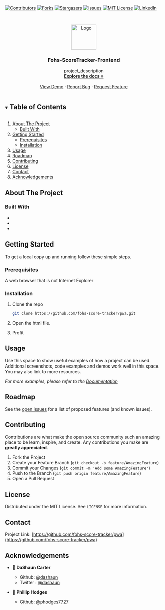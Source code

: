 <!--
*** Thanks for checking out the Best-README-Template. If you have a suggestion
*** that would make this better, please fork the repo and create a pull request
*** or simply open an issue with the tag "enhancement".
*** Thanks again! Now go create something AMAZING! :D
***
***
***
*** To avoid retyping too much info. Do a search and replace for the following:
*** fohs-score-tracker, pwa, twitter_handle, email, fohs-score-tracker, project_description
-->



<!-- PROJECT SHIELDS -->
<!--
*** I'm using markdown "reference style" links for readability.
*** Reference links are enclosed in brackets [ ] instead of parentheses ( ).
*** See the bottom of this document for the declaration of the reference variables
*** for contributors-url, forks-url, etc. This is an optional, concise syntax you may use.
*** https://www.markdownguide.org/basic-syntax/#reference-style-links
-->
[![Contributors][contributors-shield]][contributors-url]
[![Forks][forks-shield]][forks-url]
[![Stargazers][stars-shield]][stars-url]
[![Issues][issues-shield]][issues-url]
[![MIT License][license-shield]][license-url]
[![LinkedIn][linkedin-shield]][linkedin-url]



<!-- PROJECT LOGO -->
<br />
<p align="center">
  <a href="https://github.com/fohs-score-tracker/pwa">
    <img src="images/logo.png" alt="Logo" width="80" height="80">
  </a>

  <h3 align="center">Fohs-ScoreTracker-Frontend</h3>

  <p align="center">
    project_description
    <br />
    <a href="https://github.com/fohs-score-tracker/pwa"><strong>Explore the docs »</strong></a>
    <br />
    <br />
    <a href="https://github.com/fohs-score-tracker/pwa">View Demo</a>
    ·
    <a href="https://github.com/fohs-score-tracker/pwa/issues">Report Bug</a>
    ·
    <a href="https://github.com/fohs-score-tracker/pwa/issues">Request Feature</a>
  </p>
</p>



<!-- TABLE OF CONTENTS -->
<details open="open">
  <summary><h2 style="display: inline-block">Table of Contents</h2></summary>
  <ol>
    <li>
      <a href="#about-the-project">About The Project</a>
      <ul>
        <li><a href="#built-with">Built With</a></li>
      </ul>
    </li>
    <li>
      <a href="#getting-started">Getting Started</a>
      <ul>
        <li><a href="#prerequisites">Prerequisites</a></li>
        <li><a href="#installation">Installation</a></li>
      </ul>
    </li>
    <li><a href="#usage">Usage</a></li>
    <li><a href="#roadmap">Roadmap</a></li>
    <li><a href="#contributing">Contributing</a></li>
    <li><a href="#license">License</a></li>
    <li><a href="#contact">Contact</a></li>
    <li><a href="#acknowledgements">Acknowledgements</a></li>
  </ol>
</details>



<!-- ABOUT THE PROJECT -->
## About The Project

<!-- [![Product Name Screen Shot][product-screenshot]](https://example.com) --> 

<!--Here's a blank template to get started:
**To avoid retyping too much info. Do a search and replace with your text editor for the following:**
`fohs-score-tracker`, `pwa`, `twitter_handle`, `email`, `fohs-score-tracker`, `project_description`
--> 

### Built With

* []()
* []()
* []()



<!-- GETTING STARTED -->
## Getting Started

To get a local copy up and running follow these simple steps.

### Prerequisites
A web browser that is not Internet Explorer

### Installation

1. Clone the repo
   ```sh
   git clone https://github.com/fohs-score-tracker/pwa.git
   ```
2. Open the html file.

3. Profit 

<!-- USAGE EXAMPLES -->
## Usage

Use this space to show useful examples of how a project can be used. Additional screenshots, code examples and demos work well in this space. You may also link to more resources.

_For more examples, please refer to the [Documentation](https://example.com)_



<!-- ROADMAP -->
## Roadmap

See the [open issues](https://github.com/fohs-score-tracker/pwa/issues) for a list of proposed features (and known issues).



<!-- CONTRIBUTING -->
## Contributing

Contributions are what make the open source community such an amazing place to be learn, inspire, and create. Any contributions you make are **greatly appreciated**.

1. Fork the Project
2. Create your Feature Branch (`git checkout -b feature/AmazingFeature`)
3. Commit your Changes (`git commit -m 'Add some AmazingFeature'`)
4. Push to the Branch (`git push origin feature/AmazingFeature`)
5. Open a Pull Request



<!-- LICENSE -->
## License

Distributed under the MIT License. See `LICENSE` for more information.



<!-- CONTACT -->
## Contact

<!-- Your Name - [@twitter_handle](https://twitter.com/twitter_handle) - email --> 

Project Link: [https://github.com/fohs-score-tracker/pwa](https://github.com/fohs-score-tracker/pwa)



<!-- ACKNOWLEDGEMENTS -->
## Acknowledgements

* 👤 **DaShaun Carter**
     - Github: [@dashaun](https://github.com/dashaun)
     - Twitter : [@dashaun](https://twitter.com/dashaun/)



 * 👤 **Phillip Hodges**
     - Github: [@phodges7727](https://github.com/phodges7727)







<!-- MARKDOWN LINKS & IMAGES -->
<!-- https://www.markdownguide.org/basic-syntax/#reference-style-links -->
[contributors-shield]: https://img.shields.io/github/contributors/fohs-score-tracker/pwa.svg?style=for-the-badge
[contributors-url]: https://github.com/fohs-score-tracker/pwa/graphs/contributors
[forks-shield]: https://img.shields.io/github/forks/fohs-score-tracker/pwa.svg?style=for-the-badge
[forks-url]: https://github.com/fohs-score-tracker/pwa/network/members
[stars-shield]: https://img.shields.io/github/stars/fohs-score-tracker/pwa.svg?style=for-the-badge
[stars-url]: https://github.com/fohs-score-tracker/pwa/stargazers
[issues-shield]: https://img.shields.io/github/issues/fohs-score-tracker/pwa.svg?style=for-the-badge
[issues-url]: https://github.com/fohs-score-tracker/pwa/issues
[license-shield]: https://img.shields.io/github/license/fohs-score-tracker/pwa.svg?style=for-the-badge
[license-url]: https://github.com/fohs-score-tracker/pwa/blob/master/LICENSE.txt
[linkedin-shield]: https://img.shields.io/badge/-LinkedIn-black.svg?style=for-the-badge&logo=linkedin&colorB=555
[linkedin-url]: https://linkedin.com/in/fohs-score-tracker
